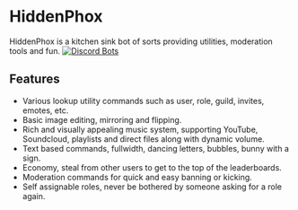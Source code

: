 # HiddenPhox
HiddenPhox is a kitchen sink bot of sorts providing utilities, moderation tools and fun.
[![Discord Bots](https://discordbots.org/api/widget/152172984373608449.svg)](https://discordbots.org/bot/152172984373608449)

## Features
* Various lookup utility commands such as user, role, guild, invites, emotes, etc.
* Basic image editing, mirroring and flipping.
* Rich and visually appealing music system, supporting YouTube, Soundcloud, playlists and direct files along with dynamic volume.
* Text based commands, fullwidth, dancing letters, bubbles, bunny with a sign.
* Economy, steal from other users to get to the top of the leaderboards.
* Moderation commands for quick and easy banning or kicking.
* Self assignable roles, never be bothered by someone asking for a role again.